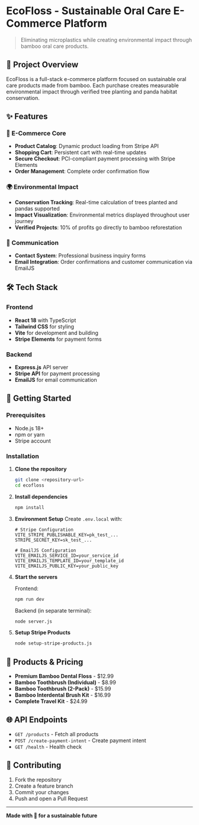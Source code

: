 # EcoFloss - Sustainable Oral Care E-Commerce Platform

> Eliminating microplastics while creating environmental impact through bamboo oral care products.

## 🌱 Project Overview

EcoFloss is a full-stack e-commerce platform focused on sustainable oral care products made from bamboo. Each purchase creates measurable environmental impact through verified tree planting and panda habitat conservation.

## ✨ Features

### 🛒 E-Commerce Core
- **Product Catalog**: Dynamic product loading from Stripe API
- **Shopping Cart**: Persistent cart with real-time updates
- **Secure Checkout**: PCI-compliant payment processing with Stripe Elements
- **Order Management**: Complete order confirmation flow

### 🌍 Environmental Impact
- **Conservation Tracking**: Real-time calculation of trees planted and pandas supported
- **Impact Visualization**: Environmental metrics displayed throughout user journey
- **Verified Projects**: 10% of profits go directly to bamboo reforestation

### 📧 Communication
- **Contact System**: Professional business inquiry forms
- **Email Integration**: Order confirmations and customer communication via EmailJS

## 🛠 Tech Stack

### Frontend
- **React 18** with TypeScript
- **Tailwind CSS** for styling
- **Vite** for development and building
- **Stripe Elements** for payment forms

### Backend
- **Express.js** API server
- **Stripe API** for payment processing
- **EmailJS** for email communication

## 🚀 Getting Started

### Prerequisites
- Node.js 18+ 
- npm or yarn
- Stripe account

### Installation

1. **Clone the repository**
   ```bash
   git clone <repository-url>
   cd ecofloss
   ```

2. **Install dependencies**
   ```bash
   npm install
   ```

3. **Environment Setup**
   Create `.env.local` with:
   ```env
   # Stripe Configuration
   VITE_STRIPE_PUBLISHABLE_KEY=pk_test_...
   STRIPE_SECRET_KEY=sk_test_...
   
   # EmailJS Configuration  
   VITE_EMAILJS_SERVICE_ID=your_service_id
   VITE_EMAILJS_TEMPLATE_ID=your_template_id
   VITE_EMAILJS_PUBLIC_KEY=your_public_key
   ```

4. **Start the servers**
   
   Frontend:
   ```bash
   npm run dev
   ```
   
   Backend (in separate terminal):
   ```bash
   node server.js
   ```

5. **Setup Stripe Products**
   ```bash
   node setup-stripe-products.js
   ```

## 🏪 Products & Pricing

- **Premium Bamboo Dental Floss** - $12.99
- **Bamboo Toothbrush (Individual)** - $8.99  
- **Bamboo Toothbrush (2-Pack)** - $15.99
- **Bamboo Interdental Brush Kit** - $16.99
- **Complete Travel Kit** - $24.99

## 🌐 API Endpoints

- `GET /products` - Fetch all products
- `POST /create-payment-intent` - Create payment intent
- `GET /health` - Health check

## 🤝 Contributing

1. Fork the repository
2. Create a feature branch
3. Commit your changes
4. Push and open a Pull Request

---

**Made with 🌱 for a sustainable future**
